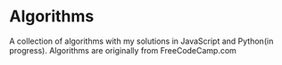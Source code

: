 # Algorithms
A collection of algorithms with my solutions in JavaScript and Python(in 
progress). Algorithms are originally from FreeCodeCamp.com
